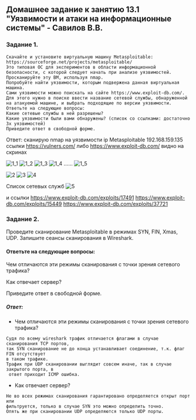 ## Домашнее задание к занятию 13.1 "Уязвимости и атаки на информационные системы" - Савилов В.В.

### Задание 1.
```
Скачайте и установите виртуальную машину Metasploitable: https://sourceforge.net/projects/metasploitable/
Это типовая ОС для экспериментов в области информационной безопасности, с которой следует начать при анализе уязвимостей.
Просканируйте эту ВМ, используя nmap.
Попробуйте найти уязвимости, которым подвержена данная виртуальная машина.
Сами уязвимости можно поискать на сайте https://www.exploit-db.com/.
Для этого нужно в поиске ввести название сетевой службы, обнаруженной на атакуемой машине, и выбрать подходящие по версии уязвимости.
Ответьте на следующие вопросы:
Какие сетевые службы в ней разрешены? 
Какие уязвимости были вами обнаружены? (список со ссылками: достаточно 3х уязвимостей) 
Приведите ответ в свободной форме.
```
Ответ: 
сканирую nmap на уязвимости ip Metasploitable 192.168.159.135
ссылки https://vulners.com/ либо https://www.exploit-db.com/ видно на скринах

![1_1](https://github.com/slava1005/FOPS-13/assets/114395964/8b05e616-54ae-4ddf-b965-f677701fd2ad)
![1_2](https://github.com/slava1005/FOPS-13/assets/114395964/4cd8a695-abca-42e2-9aee-3c39520a91ea)
![1_3](https://github.com/slava1005/FOPS-13/assets/114395964/6316a5b3-215c-42af-b054-1ae058b3bed5)
![1_4](https://github.com/slava1005/FOPS-13/assets/114395964/32ab7e4d-0c6f-433a-b06c-7b8f0932ab90)
……
![1_5](https://github.com/slava1005/FOPS-13/assets/114395964/d2e7e587-fb3b-4ff2-847c-ad9c3cfb3d19)

![2](https://github.com/slava1005/FOPS-13/assets/114395964/6f7b930b-86f7-47dd-bb58-ba2a2cf3528b)
![3](https://github.com/slava1005/FOPS-13/assets/114395964/6956ee34-1552-4cc9-8665-34c0f42dd4a8)
![4](https://github.com/slava1005/FOPS-13/assets/114395964/6ab37d52-614f-4901-ac43-77fb687c715d)

Список сетевых служб
![5](https://github.com/slava1005/FOPS-13/assets/114395964/f9ece024-3b0f-458f-abc8-651701dc85e8)

и ссылки https://www.exploit-db.com/exploits/17491
https://www.exploit-db.com/exploits/15449
https://www.exploit-db.com/exploits/37721




### Задание 2.

Проведите сканирование Metasploitable в режимах SYN, FIN, Xmas, UDP.
Запишите сеансы сканирования в Wireshark.

#### Ответьте на следующие вопросы:

   Чем отличаются эти режимы сканирования с точки зрения сетевого трафика? 
   
   Как отвечает сервер? 
   
   Приведите ответ в свободной форме.

##### Ответ: 
- Чем отличаются эти режимы сканирования с точки зрения сетевого трафика?
```
Судя по всему wireshark трафик отличается флагами в случае сканирования TCP портов,
так SYN сканирование не до конца устанавливает соединение, т.к. флаг FIN отсутствует 
в таком трафике.
Трафик при UDP сканировании выглядит совсем иначе, так в случае закрытого порта, в
 ответ приходит ICMP ошибка.
```
- Как отвечает сервер?
```
Не во всех режимах сканирования гарантировано определяется открыт порт или
фильтруется, только в случае SYN это можно определить точно. 
Опять же при сканировании UDP определяются только UDP порты.
```

